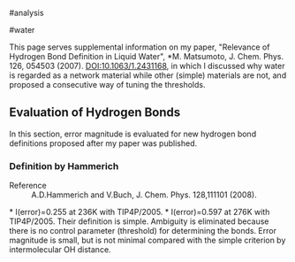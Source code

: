 #analysis

#water

This page serves supplemental information on my paper, "Relevance of Hydrogen Bond Definition in Liquid Water", *M. Matsumoto, J. Chem. Phys. 126, 054503 (2007). [DOI:10.1063/1.2431168](DOI:10.1063/1.2431168), in which I discussed why water is regarded as a network material while other (simple) materials are not, and proposed a consecutive way of tuning the thresholds.




## Evaluation of Hydrogen Bonds

In this section, error magnitude is evaluated for new hydrogen bond definitions proposed after my paper was published.


### Definition by Hammerich

<dl>
  <dt>Reference</dt><dd>A.D.Hammerich and V.Buch, J. Chem. Phys. 128,111101 (2008).
</dd>
</dl>
* I(error)=0.255 at 236K with TIP4P/2005.
* I(error)=0.597 at 276K with TIP4P/2005.
Their definition is simple. Ambiguity is eliminated because there is no control parameter (threshold) for determining the bonds. Error magnitude is small, but is not minimal compared with the simple criterion by intermolecular OH distance.

<!--  -->


